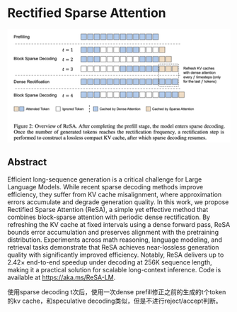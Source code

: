 # Rectified Sparse Attention

![](fig2.png)

## Abstract

Efficient long-sequence generation is a critical challenge for Large Language
Models. While recent sparse decoding methods improve efficiency, they suffer
from KV cache misalignment, where approximation errors accumulate and degrade
generation quality. In this work, we propose Rectified Sparse Attention (ReSA),
a simple yet effective method that combines block-sparse attention with
periodic dense rectification. By refreshing the KV cache at fixed intervals
using a dense forward pass, ReSA bounds error accumulation and preserves
alignment with the pretraining distribution. Experiments across math reasoning,
language modeling, and retrieval tasks demonstrate that ReSA achieves
near-lossless generation quality with significantly improved efficiency.
Notably, ReSA delivers up to 2.42$\times$ end-to-end speedup under decoding at
256K sequence length, making it a practical solution for scalable long-context
inference. Code is available at https://aka.ms/ReSA-LM.

使用sparse decoding t次后，使用一次dense prefill修正之前的生成的t个token的kv cache，和speculative decoding类似，但是不进行reject/accept判断。